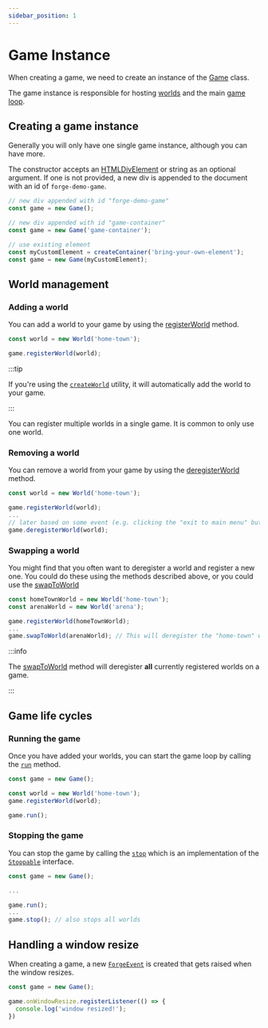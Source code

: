 ```yaml
---
sidebar_position: 1
---
```


# Game Instance

When creating a game, we need to create an instance of the [Game](../../api/classes/Game.md) class.

The game instance is responsible for hosting [worlds](../ecs/world.md) and the main [game loop](https://gamedev.stackexchange.com/questions/651/what-should-a-main-game-loop-do).

## Creating a game instance

Generally you will only have one single game instance, although you can have more.

The constructor accepts an [HTMLDivElement](https://developer.mozilla.org/en-US/docs/Web/API/HTMLDivElement) or string as an optional argument. If one is not provided, a new div is appended to the document with an id of `forge-demo-game`.

```ts
// new div appended with id "forge-demo-game"
const game = new Game();

// new div appended with id "game-container"
const game = new Game('game-container');

// use existing element
const myCustomElement = createContainer('bring-your-own-element');
const game = new Game(myCustomElement);
```

## World management

### Adding a world

You can add a world to your game by using the [registerWorld](../../api/classes/Game.md#registerworld) method.

```ts
const world = new World('home-town');

game.registerWorld(world);
```

:::tip 

If you're using the [`createWorld`](../../api/functions/createWorld.md) utility, it will automatically add the world to your game.

:::

You can register multiple worlds in a single game. It is common to only use one world.

### Removing a world

You can remove a world from your game by using the [deregisterWorld](../../api/classes/Game.md#deregisterworld) method.

```ts
const world = new World('home-town');

game.registerWorld(world);
... 
// later based on some event (e.g. clicking the "exit to main menu" button)
game.deregisterWorld(world);
```

### Swapping a world

You might find that you often want to deregister a world and register a new one. You could do these using the methods described above, or you could use the [swapToWorld](../../api/classes/Game.md#swaptoworld)

```ts
const homeTownWorld = new World('home-town');
const arenaWorld = new World('arena');

game.registerWorld(homeTownWorld);
...
game.swapToWorld(arenaWorld); // This will deregister the "home-town" world and register the "arena" world
```

:::info

The [swapToWorld](../../api/classes/Game.md#swaptoworld) method will deregister **all** currently registered worlds on a game.

:::

## Game life cycles

### Running the game

Once you have added your worlds, you can start the game loop by calling the [`run`](../../api/classes/Game.md#run) method.

```ts
const game = new Game();

const world = new World('home-town');
game.registerWorld(world);

game.run();
```

### Stopping the game

You can stop the game by calling the [`stop`](../../api/classes/Game.md#stop) which is an implementation of the [`Stoppable`](../../api/interfaces/Stoppable.md) interface.

```ts
const game = new Game();

...

game.run();
...
game.stop(); // also stops all worlds
```

## Handling a window resize

When creating a game, a new [`ForgeEvent`](../../api/classes/ForgeEvent.md) is created that gets raised when the window resizes. 

```ts
const game = new Game();

game.onWindowResize.registerListener(() => {
  console.log('window resized!');
})
```

